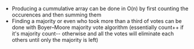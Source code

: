 - Producing a cummulative array can be done in O(n) by first counting the occurences and then summing them
- Finding a majority or even who took more than a third of votes can be done with Boyer–Moore majority vote algorithm (essentially count++ if it's majority count-- otherwise and all the votes will eliminate each others until only the majority is left)